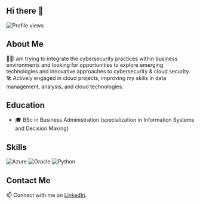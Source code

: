 ## Hi there 👋
![Profile views](https://komarev.com/ghpvc/?username=ailinasopi&color=blue)

## About Me
👩‍💼I am trying to integrate the  cybersecurity practices within business environments and looking for opportunities to explore emerging technologies and innovative approaches to cybersecurity & cloud security.                                                                                 
🛠️ Actively engaged in cloud projects, improving my skills in data management, analysis, and cloud technologies.

## Education

- 🎓 BSc in Business Administration (specialization in Information Systems and Decision Making)

## Skills

![Azure](https://img.shields.io/badge/Azure-learner-blue)
![Oracle](https://img.shields.io/badge/Oracle-enthusiast-red)
![Python](https://img.shields.io/badge/Python-lover-yellow) 

## Contact Me

📫 Connect with me on [LinkedIn](https://www.linkedin.com/in/ailina-sopileidi/).
